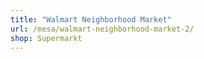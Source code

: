 ```yaml
---
title: "Walmart Neighborhood Market"
url: /mesa/walmart-neighborhood-market-2/
shop: Supermarkt
---
```

